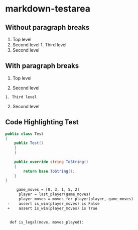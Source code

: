 # markdown-testarea

## Without paragraph breaks

1. Top level
  1. Second level
    1. Third level
  2. Second level

## With paragraph breaks

1. Top level

  1. Second level

    1. Third level

  2. Second level

## Code Highlighting Test

```csharp
public class Test
{
    public Test()
    {
    }
    
    public override string ToString()
    {
        return base.ToString();
    }
}
```

```diff
     game_moves = [0, 3, 1, 5, 2]
      player = last_player(game_moves)
      player_moves = moves_for_player(player, game_moves)
 -    assert is_win(player_moves) is False
 +    assert is_win(player_moves) is True
  
  
  def is_legal(move, moves_played):
```
